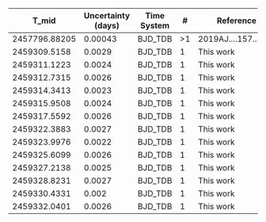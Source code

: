 |T_mid|Uncertainty (days)           |Time System|#                                            |Reference                           |
|-----|-----------------------------|-----------|---------------------------------------------|------------------------------------|
|2457796.88205|0.00043                      |BJD_TDB    |>1                                           |2019AJ....157...55H                 |
|2459309.5158|0.0029                       |BJD_TDB    |1                                            |This work                           |
|2459311.1223|0.0024                       |BJD_TDB    |1                                            |This work                           |
|2459312.7315|0.0026                       |BJD_TDB    |1                                            |This work                           |
|2459314.3413|0.0023                       |BJD_TDB    |1                                            |This work                           |
|2459315.9508|0.0024                       |BJD_TDB    |1                                            |This work                           |
|2459317.5592|0.0026                       |BJD_TDB    |1                                            |This work                           |
|2459322.3883|0.0027                       |BJD_TDB    |1                                            |This work                           |
|2459323.9976|0.0022                       |BJD_TDB    |1                                            |This work                           |
|2459325.6099|0.0026                       |BJD_TDB    |1                                            |This work                           |
|2459327.2138|0.0025                       |BJD_TDB    |1                                            |This work                           |
|2459328.8231|0.0027                       |BJD_TDB    |1                                            |This work                           |
|2459330.4331|0.002                        |BJD_TDB    |1                                            |This work                           |
|2459332.0401|0.0026                       |BJD_TDB    |1                                            |This work                           |
